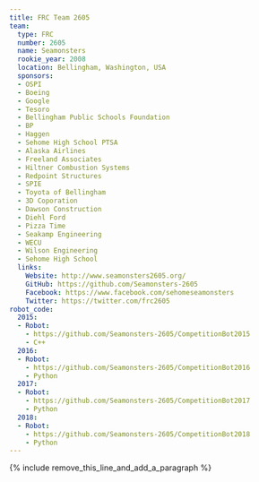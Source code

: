 ```yaml
---
title: FRC Team 2605
team:
  type: FRC
  number: 2605
  name: Seamonsters
  rookie_year: 2008
  location: Bellingham, Washington, USA
  sponsors:
  - OSPI
  - Boeing
  - Google
  - Tesoro
  - Bellingham Public Schools Foundation
  - BP
  - Haggen
  - Sehome High School PTSA
  - Alaska Airlines
  - Freeland Associates
  - Hiltner Combustion Systems
  - Redpoint Structures
  - SPIE
  - Toyota of Bellingham
  - 3D Coporation
  - Dawson Construction
  - Diehl Ford
  - Pizza Time
  - Seakamp Engineering
  - WECU
  - Wilson Engineering
  - Sehome High School
  links:
    Website: http://www.seamonsters2605.org/
    GitHub: https://github.com/Seamonsters-2605
    Facebook: https://www.facebook.com/sehomeseamonsters
    Twitter: https://twitter.com/frc2605
robot_code:
  2015:
  - Robot:
    - https://github.com/Seamonsters-2605/CompetitionBot2015
    - C++
  2016:
  - Robot:
    - https://github.com/Seamonsters-2605/CompetitionBot2016
    - Python
  2017:
  - Robot:
    - https://github.com/Seamonsters-2605/CompetitionBot2017
    - Python
  2018:
  - Robot:
    - https://github.com/Seamonsters-2605/CompetitionBot2018
    - Python
---
```


{% include remove_this_line_and_add_a_paragraph %}